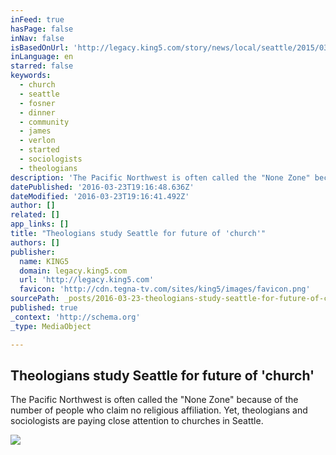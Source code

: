 ```yaml
---
inFeed: true
hasPage: false
inNav: false
isBasedOnUrl: 'http://legacy.king5.com/story/news/local/seattle/2015/03/30/seattle-religious-affiliation-future-of-church/70687648/'
inLanguage: en
starred: false
keywords:
  - church
  - seattle
  - fosner
  - dinner
  - community
  - james
  - verlon
  - started
  - sociologists
  - theologians
description: 'The Pacific Northwest is often called the "None Zone" because of the number of people who claim no religious affiliation. Yet, theologians and sociologists are paying close attention to churches in Seattle.'
datePublished: '2016-03-23T19:16:48.636Z'
dateModified: '2016-03-23T19:16:41.492Z'
author: []
related: []
app_links: []
title: "Theologians study Seattle for future of 'church'"
authors: []
publisher:
  name: KING5
  domain: legacy.king5.com
  url: 'http://legacy.king5.com'
  favicon: 'http://cdn.tegna-tv.com/sites/king5/images/favicon.png'
sourcePath: _posts/2016-03-23-theologians-study-seattle-for-future-of-church.md
published: true
_context: 'http://schema.org'
_type: MediaObject

---
```

<article style=""><h1>Theologians study Seattle for future of 'church'</h1><p>The Pacific Northwest is often called the "None Zone" because of the number of people who claim no religious affiliation. Yet, theologians and sociologists are paying close attention to churches in Seattle.</p><img src="https://s3-us-west-2.amazonaws.com/the-grid-img/p/ad2f08c16c13f8365fb7cf905fd48a5c967f7b59.jpg" /></article>